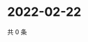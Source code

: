 # 2022-02-22

共 0 条

<!-- BEGIN WEIBO -->
<!-- 最后更新时间 Tue Feb 22 2022 17:12:05 GMT+0800 (China Standard Time) -->

<!-- END WEIBO -->
